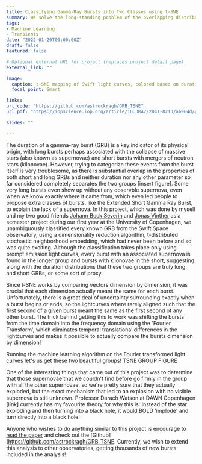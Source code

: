 ```yaml
---
title: Classifying Gamma-Ray Bursts into Two Classes using t-SNE
summary: We solve the long-standing problem of the overlapping distributions of long and short Gamma-Ray Bursts using Machine Learning
tags:
- Machine Learning
- Transients
date: "2022-01-20T00:00:00Z"
draft: false
featured: false

# Optional external URL for project (replaces project detail page).
external_link: ""

image:
  caption: t-SNE mapping of Swift light curves, colored based on duration
  focal_point: Smart

links:
url_code: "https://github.com/astrockragh/GRB_TSNE"
url_pdf: "https://iopscience.iop.org/article/10.3847/2041-8213/ab964d/pdf"

slides: ""

---
```




The duration of a gamma-ray burst (GRB) is a key indicator of its physical origin, with long bursts perhaps associated with the collapse of massive stars (also known as supernovae) and short bursts with mergers of neutron stars (kilonovae). 
However, trying to categorize these events from the burst itself is very troublesome, as there is substantial overlap in the properties of both short and long GRBs and neither duration nor any other parameter so far considered completely separates the two groups [insert figure]. Some very long bursts even show up without any observble supernova, even when we know exactly where it came from, which even led people to propose extra classes of bursts, like the Extended Short Gamma Ray Burst, to explain the lack of a supernova. In this project, which was done by myself and my two good friends [Johann Bock Severin](https://github.com/JohannSeverin) and [Jonas Vinther](https://github.com/Vinther901) as a semester project during our first year at the University of Copenhagen, we unambiguously classified every known GRB from the Swift Space observatory, using a dimensionality reduction algorithm, t-distributed stochastic neighborhood embedding, which had never been before and so was quite exciting. Although the classification takes place only using prompt emission light curves, every burst with an associated supernova is found in the longer group and bursts with kilonovae in the short, suggesting along with the duration distributions that these two groups are truly long and short GRBs, or some sort of proxy. 

Since t-SNE works by comparing vectors dimension by dimension, it was crucial that each dimension actually meant the same for each burst. Unfortunately, there is a great deal of uncertainty surrounding exactly when a burst begins or ends, so the lightcurves where rarely aligned such that the first second of a given burst meant the same as the first second of any other burst. The trick behind getting this to work was shifting the bursts from the time domain into the frequency domain using the 'Fourier Transform', which eliminates temporal translational differences in the lightcurves and makes it possible to actually compare the bursts dimension by dimension!

Running the machine learning algorithm on the Fourier transformed light curves let's us get these two beautiful groups! TSNE GROUP FIGURE

One of the interesting things that came out of this project was to determine that those supernovae that we couldn't find before go firmly in the group with all the other supernovae, so we're pretty sure that they actually exploded, but the exact mechanism that led to an explosion with no visible supernova is still unknown. Professor Darach Watson at DAWN Copenhagen [link] currently has my favourite theory for why this is: Instead of the star exploding and then turning into a black hole, it would BOLD 'implode' and turn directly into a black hole!

Anyone who wishes to do anything similar to this project is encourage to [read the paper](https://ui.adsabs.harvard.edu/abs/2020ApJ...896L..20J/abstract) and check out the [Github](https://github.com/astrockragh/GRB_TSNE. Currently, we wish to extend this analysis to other observatories, getting thousands of new bursts included in the analysis!
